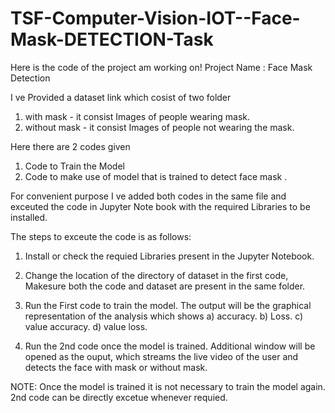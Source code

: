 # TSF-Computer-Vision-IOT--Face-Mask-DETECTION-Task

Here is the code of the project am working on!
Project Name : Face Mask Detection 

I ve Provided a dataset link which cosist of two folder    
1. with mask     - it consist Images of people wearing mask.
2. without mask  - it consist Images of people not wearing the mask.
                                                      


Here there are 2 codes given    
1. Code to Train the Model
2. Code to make use of model that is trained to detect face mask .
             
             
                                
For convenient purpose I ve added both codes in the same file and exceuted the code in Jupyter Note book with the required Libraries to be installed.                                

The steps to exceute the code is as follows: 

1. Install or check the requied Libraries present in the Jupyter Notebook.

2. Change the location of the directory of dataset in the first code, Makesure both the code and dataset are present in the same folder. 
 
3. Run the First code to train the model. The output will be the graphical representation of the analysis which shows
a) accuracy.
b) Loss.
c) value accuracy.
d) value loss.

4. Run the 2nd code once the model is trained. Additional window will be opened as the ouput, which streams the live video of the user and detects the face with mask or without mask.


NOTE: Once the model is trained it is not necessary to train the model again. 2nd code can be directly excetue whenever requied.
